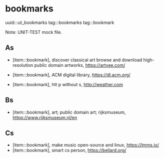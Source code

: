 
# bookmarks
uuid:::ut_bookmarks
tag:::bookmarks
tag:::bookmark

Note: UNIT-TEST mock file.

## As

- [item:::bookmark], discover classical art browse and download high-resolution public domain artworks, https://artvee.com/
- [item:::bookmark], ACM digital library, https://dl.acm.org/

- [item:::bookmark], htt p without s, http://weather.com

## Bs

- [item:::bookmark], art; public domain art; rijksmuseum, https://www.rijksmuseum.nl/en

## Cs

- [item:::bookmark], make music open-source and linux, https://lmms.io/
- [item:::bookmark], smart cs person, https://bellard.org/
 



